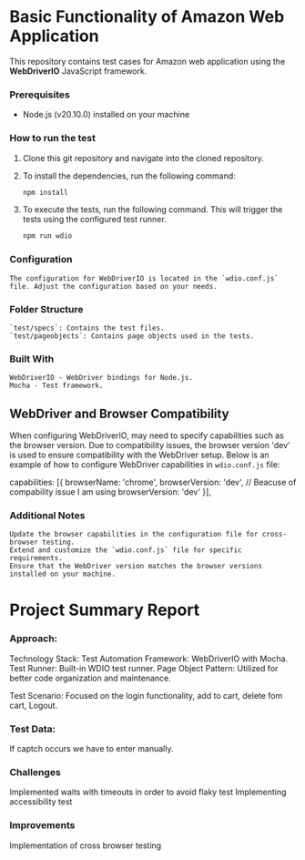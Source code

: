 #  Basic Functionality of Amazon Web Application

This repository contains test cases for Amazon web application using the **WebDriverIO** JavaScript framework.

### Prerequisites

- Node.js (v20.10.0) installed on your machine

### How to run the test

  1. Clone this git repository and navigate into the cloned repository.
  2. To install the dependencies, run the following command:

     ```bash
     npm install
     ```

  3. To execute the tests, run the following command. This will trigger the tests using the configured test runner.

     ```bash
     npm run wdio
     ```

### Configuration

    The configuration for WebDriverIO is located in the `wdio.conf.js` file. Adjust the configuration based on your needs.

### Folder Structure

    `test/specs`: Contains the test files.
    `test/pageobjects`: Contains page objects used in the tests.


### Built With

    WebDriverIO - WebDriver bindings for Node.js.
    Mocha - Test framework.

## WebDriver and Browser Compatibility

When configuring WebDriverIO, may need to specify capabilities such as the browser version. Due to compatibility issues, the browser version 'dev' is used to ensure compatibility with the WebDriver setup. Below is an example of how to configure WebDriver capabilities in  `wdio.conf.js` file:

capabilities: [{
        browserName: 'chrome',
        browserVersion: 'dev', // Beacuse of compability issue I am using  browserVersion: 'dev'
    }],  
    
  ### Additional Notes

    Update the browser capabilities in the configuration file for cross-browser testing.
    Extend and customize the `wdio.conf.js` file for specific requirements.
    Ensure that the WebDriver version matches the browser versions installed on your machine.

# Project Summary Report

### Approach:
Technology Stack:
Test Automation Framework: WebDriverIO with Mocha.
Test Runner: Built-in WDIO test runner.
Page Object Pattern: Utilized for better code organization and maintenance.

Test Scenario:
Focused on the login functionality, add to cart, delete fom cart, Logout.

### Test Data:
If captch occurs we have to enter manually.


### Challenges
Implemented waits with timeouts in order to avoid flaky test
Implementing accessibility test

### Improvements
Implementation of cross browser testing
